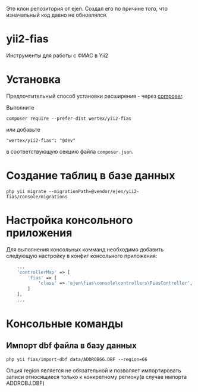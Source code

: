 Это клон репозитория от ejen. Создал его по причине того, что изначальный код давно не обновлялся. 

# yii2-fias
Инструменты для работы с ФИАС в Yii2

# Установка

Предпочтительный способ установки расширения - через [composer](http://getcomposer.org/download/).

Выполните

```
composer require --prefer-dist wertex/yii2-fias
```

или добавьте

```
"wertex/yii2-fias": "@dev"
```

в соответствующую секцию файла `composer.json`.

# Создание таблиц в базе данных

```
php yii migrate --migrationPath=@vendor/ejen/yii2-fias/console/migrations
```

# Настройка консольного приложения

Для выполнения консольных комманд необходимо добавить следующую настройку в конфиг консольного приложения:

```php
    ...
    'controllerMap' => [
        'fias' => [
            'class' => 'ejen\fias\console\controllers\FiasController',
        ]
    ],
    ...
```

# Консольные команды

## Импорт dbf файла в базу данных
```
php yii fias/import-dbf data/ADDROB66.DBF --region=66
```

Опция region является не обязательной и позволяет импортировать записи относящиеся только к конкретному региону(в случае импорта ADDROBJ.DBF)

